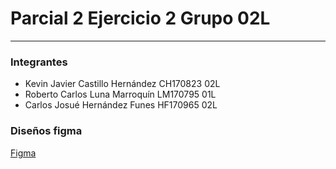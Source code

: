 # Parcial 2 Ejercicio 2 Grupo 02L
**********************************

### Integrantes

* Kevin Javier Castillo Hernández CH170823  02L
* Roberto Carlos Luna Marroquín LM170795    01L
* Carlos Josué Hernández Funes HF170965     02L

### Diseños figma

[Figma](https://www.figma.com/file/0fGbc1TC6mPDDRi9vLeKeV/Segundo-Desaf%C3%ADo-Practico-DSM?node-id=0%3A1)
